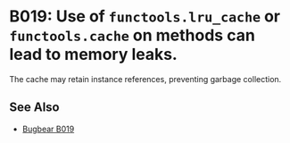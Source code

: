 # B019: Use of `functools.lru_cache` or `functools.cache` on methods can lead to memory leaks.

The cache may retain instance references, preventing garbage collection.

## See Also

* [Bugbear B019](https://github.com/PyCQA/flake8-bugbear?tab=readme-ov-file)
